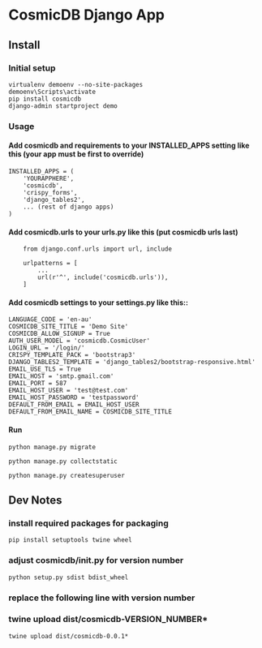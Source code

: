 
# CosmicDB Django App

## Install

### Initial setup
```
virtualenv demoenv --no-site-packages
demoenv\Scripts\activate
pip install cosmicdb
django-admin startproject demo
```

### Usage

#### Add cosmicdb and requirements to your INSTALLED_APPS setting like this (your app must be first to override)
```
INSTALLED_APPS = (
    'YOURAPPHERE',
    'cosmicdb',
    'crispy_forms',
    'django_tables2',
    ... (rest of django apps)
)
```

#### Add cosmicdb.urls to your urls.py like this (put cosmicdb urls last)
```
    from django.conf.urls import url, include

    urlpatterns = [
        ...
        url(r'^', include('cosmicdb.urls')),
    ]
```

#### Add cosmicdb settings to your settings.py like this::
```
LANGUAGE_CODE = 'en-au'
COSMICDB_SITE_TITLE = 'Demo Site'
COSMICDB_ALLOW_SIGNUP = True
AUTH_USER_MODEL = 'cosmicdb.CosmicUser'
LOGIN_URL = '/login/'
CRISPY_TEMPLATE_PACK = 'bootstrap3'
DJANGO_TABLES2_TEMPLATE = 'django_tables2/bootstrap-responsive.html'
EMAIL_USE_TLS = True
EMAIL_HOST = 'smtp.gmail.com'
EMAIL_PORT = 587
EMAIL_HOST_USER = 'test@test.com'
EMAIL_HOST_PASSWORD = 'testpassword'
DEFAULT_FROM_EMAIL = EMAIL_HOST_USER
DEFAULT_FROM_EMAIL_NAME = COSMICDB_SITE_TITLE
```

#### Run
```
python manage.py migrate

python manage.py collectstatic

python manage.py createsuperuser
```


## Dev Notes

### install required packages for packaging
```
pip install setuptools twine wheel
```

### adjust cosmicdb/__init__.py for version number
```
python setup.py sdist bdist_wheel
```
### replace the following line with version number
### twine upload dist/cosmicdb-VERSION_NUMBER*
```
twine upload dist/cosmicdb-0.0.1*
```
